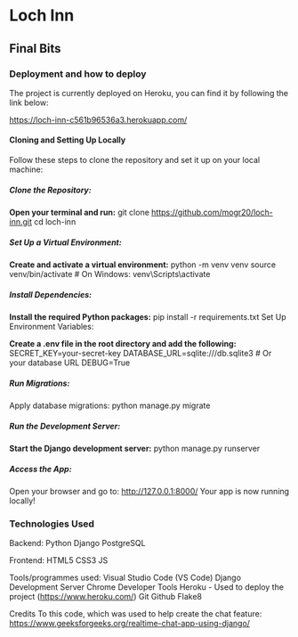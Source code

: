 # Loch Inn


## Final Bits

### Deployment and how to deploy
The project is currently deployed on Heroku, you can find it by following the link below:

https://loch-inn-c561b96536a3.herokuapp.com/

#### Cloning and Setting Up Locally
Follow these steps to clone the repository and set it up on your local machine:

##### Clone the Repository:

**Open your terminal and run:**
git clone https://github.com/mogr20/loch-inn.git
cd loch-inn

##### Set Up a Virtual Environment:

**Create and activate a virtual environment:**
python -m venv venv
source venv/bin/activate  # On Windows: venv\Scripts\activate

##### Install Dependencies:

**Install the required Python packages:**
pip install -r requirements.txt
Set Up Environment Variables:

**Create a .env file in the root directory and add the following:**
SECRET_KEY=your-secret-key
DATABASE_URL=sqlite:///db.sqlite3  # Or your database URL
DEBUG=True

##### Run Migrations:

Apply database migrations: python manage.py migrate

##### Run the Development Server:

**Start the Django development server:**
python manage.py runserver

##### Access the App:

Open your browser and go to: http://127.0.0.1:8000/
Your app is now running locally!

### Technologies Used
Backend:
Python
Django
PostgreSQL

Frontend:
HTML5
CSS3
JS

Tools/programmes used:
Visual Studio Code (VS Code)
Django Development Server
Chrome Developer Tools
Heroku - Used to deploy the project (https://www.heroku.com/)
Git
Github 
Flake8

Credits
To this code, which was used to help create the chat feature: https://www.geeksforgeeks.org/realtime-chat-app-using-django/
